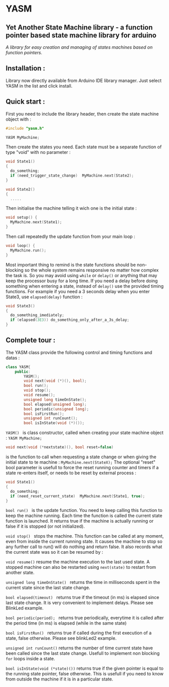 # YASM
## Yet Another State Machine library - a function pointer based state machine library for arduino

*A library for easy creation and managing of states machines based on function pointers.*

## Installation :

Library now directly available from Arduino IDE library manager. Just select YASM in the list and click install.


## Quick start :

First you need to include the library header, then create the state machine object with :
```cpp
#include "yasm.h"

YASM MyMachine; 
```

Then create the states you need. Each state must be a separate function of type "void" with no parameter :
```cpp
void State1()
{
  do_something;  
  if (need_trigger_state_change)  MyMachine.next(State2);
}

void State2()
{
  .....
```

Then initialise the machine telling it wich one is the initial state :
```cpp
void setup() {
  MyMachine.next(State1);
}
```

Then call repeatedly the update function from your main loop :
```cpp
void loop() {
  MyMachine.run();
}
```

Most important thing to remind is the state functions should be non-blocking so the whole system remains responsive no matter
how complex the task is. So you may avoid using `while` or `delay()` or anything that may keep the processor busy for a long time.
If you need a delay before doing something when entering a state, instead of `delay()` use the provided timing functions.
For example if you need a 3 seconds delay when you enter State3, use `elapsed(delay)` function :
```cpp
void State3()
{
  do_something_imediately;
  if (elapsed(3E3)) do_something_only_after_a_3s_delay;
}
```

## Complete tour : 

The YASM class provide the following control and timing functions and datas :
```cpp
class YASM{
	public:
		YASM();
		void next(void (*)(), bool);
		bool run();
		void stop();
		void resume();
		unsigned long timeOnState();
		bool elapsed(unsigned long);
		bool periodic(unsigned long);
		bool isFirstRun();
		unsigned int runCount();
		bool isInState(void (*)());
```		
    
`YASM() `
is class constructor, called when creating your state machine object :
`YASM MyMachine;`




```cpp
void next(void (*nextstate)(), bool reset=false) 
```
is the function to call when requesting a state change or when giving the initial state to te machine :
`MyMachine.next(StateX);`
The optional "reset" bool parameter is usefull to force the reset running counter and timers if a state re-enters itself, or needs to be reset by external process :
```cpp
void State1()
{
  do_something;  
  if (need_reset_current_state)  MyMachine.next(State1, true);
}
```

`bool run() `
is the update function. You need to keep calling this function to keep the machine running. 
Each time the function is called the current state function is launched. It returns true if the machine is actually running or false if it is stopped (or not initialized).

`void stop() `
stops the machine. This function can be called at any moment, even from inside the current running state. It causes the machine to stop so any further call to run() will do nothing and return false. It also records what the current state was so it can be resumed by :

`void resume()` 
resume the machine execution to the last used state. 
A stopped machine can also be restarted using `next(state)` to restart from another state.

`unsigned long timeOnState() `
returns the time in milliseconds spent in the current state since the last state change.

`bool elapsed(timeout) `
returns true if the timeout (in ms) is elapsed since last state change. It is very convenient to implement delays. Please see BlinkLed example.

`bool periodic(period); `
returns true periodically, everytime it is called after the period time (in ms) is elapsed (while in the same state)

`bool isFirstRun() `
returns true if called during the first execution of a state, false otherwise.
Please see blinkLed2 example.

`unsigned int runCount()`
returns the number of time current state have been called since the last state change.
Usefull to implement non blocking `for` loops inside a state.

`bool isInState(void (*state)())`
returns true if the given pointer is equal to the running state pointer, false otherwise. This is usefull if you need to know from outside the machine if it is in a particular state.





